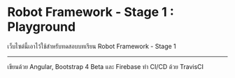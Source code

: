# Robot Framework - Stage 1 : Playground

เว็บไซต์นี้เอาไว้ใช้สำหรับทดสอบบทเรียน Robot Framework - Stage 1

-----

เขียนด้วย Angular, Bootstrap 4 Beta และ Firebase ทำ CI/CD ด้วย TravisCI
